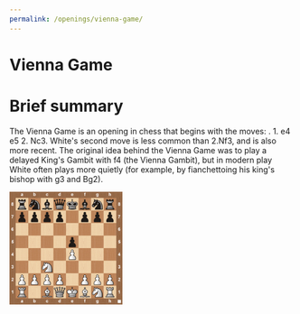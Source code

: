 ```yaml
---
permalink: /openings/vienna-game/
---
```

Vienna Game
===========

# Brief summary


The Vienna Game is an opening in chess that begins with the moves: . 1. e4 e5 2. Nc3. White's second move is less common than 2.Nf3, and is also more recent. The original idea behind the Vienna Game was to play a delayed King's Gambit with f4 (the Vienna Gambit), but in modern play White often plays more quietly (for example, by fianchettoing his king's bishop with g3 and Bg2).

<img src="/img/Vienna Game.jpg" width="200"/>
